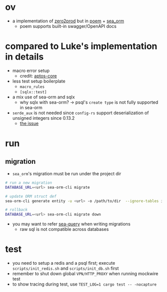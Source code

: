 # ov
- a implementation of [zero2prod](https://github.com/LukeMathWalker/zero-to-production) but in [poem](https://github.com/poem-web/poem) + [sea_orm](https://github.com/SeaQL/sea-orm)
  - poem supports built-in swagger/OpenAPI docs

# compared to Luke's implementation in details
- macro error setup
  - credit: [aptos-core](https://github.com/aptos-labs/aptos-core/blob/main/api/src/response.rs)
- less test setup boilerplate
  - `macro_rules`
  - `[sqlx::test]`
- a mix use of sea-orm and sqlx
  - why sqlx with sea-orm? -> psql's `create type` is not fully supported in sea-orm
- `serde_aux` is not needed since `config-rs` support deserialization of unsigned integers since 0.13.2
  - [the issue](https://github.com/mehcode/config-rs/issues/357)

# run
## migration
- `sea_orm`'s migration must be run under the project dir
```bash
# run a new migration
DATABASE_URL=<url> sea-orm-cli migrate

# update ORM struct def
sea-orm-cli generate entity -u <url> -o /path/to/dir  --ignore-tables idempotency,seaql_migrations

# rollback
DATABASE_URL=<url> sea-orm-cli migrate down
```
- you may want to refer [sea-query](https://github.com/SeaQL/sea-query) when writing migrations
  - raw sql is not compatible across databases

# test
- you need to setup a redis and a psql first; execute `scripts/init_redis.sh` and `scripts/init_db.sh` first
- remember to shut down global `VPN/HTTP_PROXY` when running mockwire test
- to show tracing during test, use `TEST_LOG=1 cargo test -- -nocapture`
